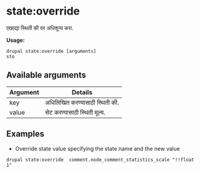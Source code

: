 # state:override
एखाद्या स्थिती की वर अधिशून्य करा.

**Usage:**
```
drupal state:override [arguments]
sto
```

## Available arguments
Argument | Details
---------|-------------
key | अधिलिखित करण्यासाठी स्थिती की.
value | सेट करण्यासाठी स्थिती मूल्य.

## Examples
* Override state value specifying the state name and the new value
```
drupal state:override  comment.node_comment_statistics_scale "!!float 1"
```
